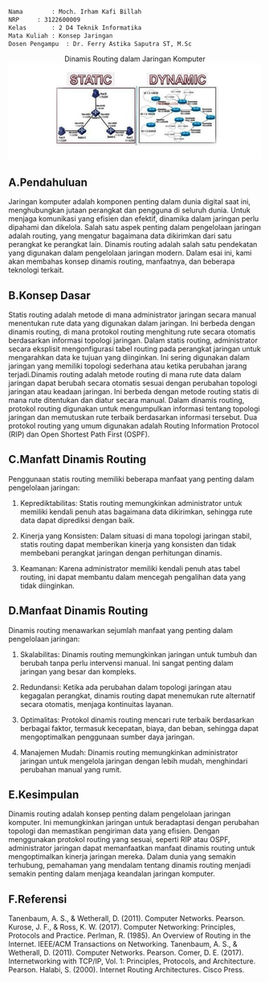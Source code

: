     
    Nama		: Moch. Irham Kafi Billah
    NRP		: 3122600009
    Kelas		: 2 D4 Teknik Informatika
    Mata Kuliah	: Konsep Jaringan
    Dosen Pengampu	: Dr. Ferry Astika Saputra ST, M.Sc

<div align="center">
   <a>Dinamis Routing dalam Jaringan Komputer</a>
</div>
<div align="center">
<img src="./assets/accurate.id-Routing-Adalah-Ini-Pengertian-Fungsi-Jenis-dan-Cara-Kerjanya.jpg">
</div>

## A.Pendahuluan

Jaringan komputer adalah komponen penting dalam dunia digital saat ini, menghubungkan jutaan perangkat dan pengguna di seluruh dunia. Untuk menjaga komunikasi yang efisien dan efektif, dinamika dalam jaringan perlu dipahami dan dikelola. Salah satu aspek penting dalam pengelolaan jaringan adalah routing, yang mengatur bagaimana data dikirimkan dari satu perangkat ke perangkat lain. Dinamis routing adalah salah satu pendekatan yang digunakan dalam pengelolaan jaringan modern. Dalam esai ini, kami akan membahas konsep dinamis routing, manfaatnya, dan beberapa teknologi terkait.

## B.Konsep Dasar

Statis routing adalah metode di mana administrator jaringan secara manual menentukan rute data yang digunakan dalam jaringan. Ini berbeda dengan dinamis routing, di mana protokol routing menghitung rute secara otomatis berdasarkan informasi topologi jaringan. Dalam statis routing, administrator secara eksplisit mengonfigurasi tabel routing pada perangkat jaringan untuk mengarahkan data ke tujuan yang diinginkan. Ini sering digunakan dalam jaringan yang memiliki topologi sederhana atau ketika perubahan jarang terjadi.Dinamis routing adalah metode routing di mana rute data dalam jaringan dapat berubah secara otomatis sesuai dengan perubahan topologi jaringan atau keadaan jaringan. Ini berbeda dengan metode routing statis di mana rute ditentukan dan diatur secara manual. Dalam dinamis routing, protokol routing digunakan untuk mengumpulkan informasi tentang topologi jaringan dan memutuskan rute terbaik berdasarkan informasi tersebut. Dua protokol routing yang umum digunakan adalah Routing Information Protocol (RIP) dan Open Shortest Path First (OSPF).

## C.Manfatt Dinamis Routing
Penggunaan statis routing memiliki beberapa manfaat yang penting dalam pengelolaan jaringan:

1. Keprediktabilitas: Statis routing memungkinkan administrator untuk memiliki kendali penuh atas bagaimana data dikirimkan, sehingga rute data dapat diprediksi dengan baik.

2. Kinerja yang Konsisten: Dalam situasi di mana topologi jaringan stabil, statis routing dapat memberikan kinerja yang konsisten dan tidak membebani perangkat jaringan dengan perhitungan dinamis.

3. Keamanan: Karena administrator memiliki kendali penuh atas tabel routing, ini dapat membantu dalam mencegah pengalihan data yang tidak diinginkan.

## D.Manfaat Dinamis Routing

Dinamis routing menawarkan sejumlah manfaat yang penting dalam pengelolaan jaringan:

1. Skalabilitas: Dinamis routing memungkinkan jaringan untuk tumbuh dan berubah tanpa perlu intervensi manual. Ini sangat penting dalam jaringan yang besar dan kompleks.

2. Redundansi: Ketika ada perubahan dalam topologi jaringan atau kegagalan perangkat, dinamis routing dapat menemukan rute alternatif secara otomatis, menjaga kontinuitas layanan.

3. Optimalitas: Protokol dinamis routing mencari rute terbaik berdasarkan berbagai faktor, termasuk kecepatan, biaya, dan beban, sehingga dapat mengoptimalkan penggunaan sumber daya jaringan.

4. Manajemen Mudah: Dinamis routing memungkinkan administrator jaringan untuk mengelola jaringan dengan lebih mudah, menghindari perubahan manual yang rumit.

## E.Kesimpulan

Dinamis routing adalah konsep penting dalam pengelolaan jaringan komputer. Ini memungkinkan jaringan untuk beradaptasi dengan perubahan topologi dan memastikan pengiriman data yang efisien. Dengan menggunakan protokol routing yang sesuai, seperti RIP atau OSPF, administrator jaringan dapat memanfaatkan manfaat dinamis routing untuk mengoptimalkan kinerja jaringan mereka. Dalam dunia yang semakin terhubung, pemahaman yang mendalam tentang dinamis routing menjadi semakin penting dalam menjaga keandalan jaringan komputer.

## F.Referensi

Tanenbaum, A. S., & Wetherall, D. (2011). Computer Networks. Pearson.
Kurose, J. F., & Ross, K. W. (2017). Computer Networking: Principles, Protocols and Practice.
Perlman, R. (1985). An Overview of Routing in the Internet. IEEE/ACM Transactions on Networking.
Tanenbaum, A. S., & Wetherall, D. (2011). Computer Networks. Pearson.
Comer, D. E. (2017). Internetworking with TCP/IP, Vol. 1: Principles, Protocols, and Architecture. Pearson.
Halabi, S. (2000). Internet Routing Architectures. Cisco Press.